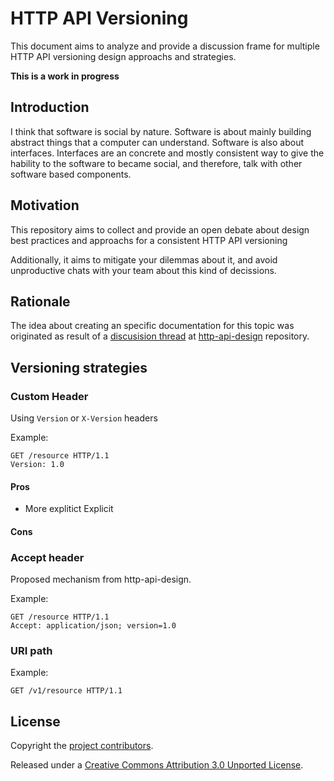# HTTP API Versioning

This document aims to analyze and provide a discussion frame for multiple HTTP API versioning design approachs and strategies.

**This is a work in progress**

## Introduction

I think that software is social by nature. Software is about mainly building abstract things that a computer can understand. Software is also about interfaces. Interfaces are an concrete and mostly consistent way to give the hability to the software to became social, and therefore, talk with other software based components.

## Motivation

This repository aims to collect and provide an open debate 
about design best practices and approachs for a consistent HTTP API versioning

Additionally, it aims to mitigate your dilemmas about it, and avoid unproductive 
chats with your team about this kind of decissions.

## Rationale

The idea about creating an specific documentation for this topic was originated as result of a [discusision thread](https://github.com/interagent/http-api-design/issues/8) at [http-api-design](https://github.com/interagent/http-api-design) repository.

## Versioning strategies

### Custom Header

Using `Version` or `X-Version` headers

Example:
```
GET /resource HTTP/1.1
Version: 1.0
```

#### Pros

- More explitict Explicit

#### Cons

### Accept header

Proposed mechanism from http-api-design.

Example:
```
GET /resource HTTP/1.1
Accept: application/json; version=1.0
```

### URI path

Example:
```
GET /v1/resource HTTP/1.1
```

## License

Copyright the [project contributors](CONTRIBUTORS.md).

Released under a [Creative Commons Attribution 3.0 Unported License](http://creativecommons.org/licenses/by/3.0/).
